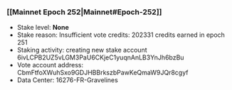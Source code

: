 ### [[Mainnet Epoch 252|Mainnet#Epoch-252]]
* Stake level: **None**
* Stake reason: Insufficient vote credits: 202331 credits earned in epoch 251
* Staking activity: creating new stake account 6ivLCPB2UZ5vLGM3PaU6CKjeC1yuqnAnLB3YnJh6bzBu
* Vote account address: CbmFtfoXWuhSxo9GDJHBBrkszbPawKeQmaW9JQr8cgyf
* Data Center: 16276-FR-Gravelines